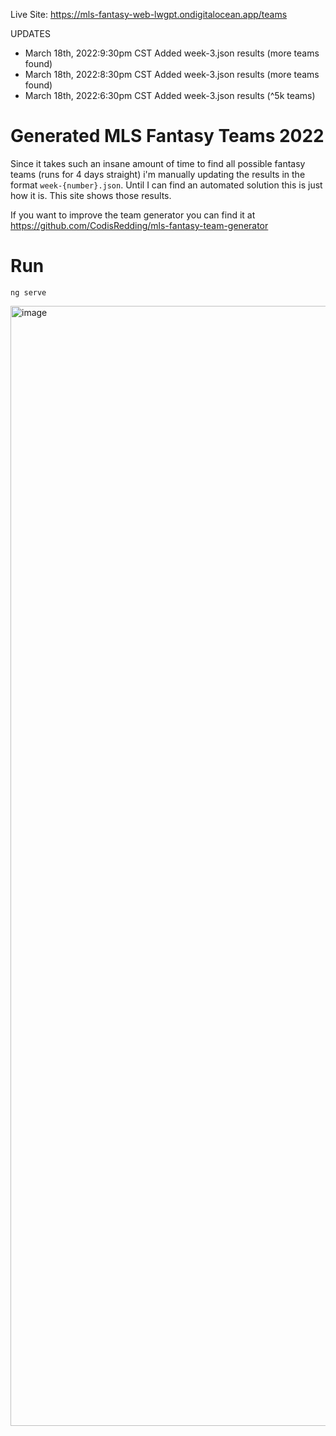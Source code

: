 
Live Site: https://mls-fantasy-web-lwgpt.ondigitalocean.app/teams 

UPDATES

* March 18th, 2022:9:30pm CST Added week-3.json results (more teams found)
* March 18th, 2022:8:30pm CST Added week-3.json results (more teams found)
* March 18th, 2022:6:30pm CST Added week-3.json results (^5k teams)

# Generated MLS Fantasy Teams 2022

Since it takes such an insane amount of time to find all possible fantasy teams (runs for 4 days straight) i'm manually updating the
results in the format `week-{number}.json`. Until I can find an automated solution this is just how it is. This site shows those results. 

If you want to improve the team generator you can find it at https://github.com/CodisRedding/mls-fantasy-team-generator 

# Run

`ng serve`

<img width="1792" alt="image" src="https://user-images.githubusercontent.com/1033604/159099109-7177bac3-89ff-43e8-a0a8-7d89c39bab71.png">
